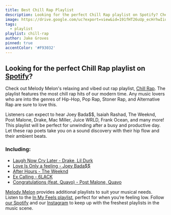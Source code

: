 ```yaml
---
title: Best Chill Rap Playlist
description: Looking for the perfect Chill Rap playlist on Spotify? Check out Melody Melon's relaxing and vibed out rap playlist, Chill Rap.
image: https://drive.google.com/uc?export=view&id=191fHT26uUp_ecHrhwIiuJj51Nw-9wJD5
tags:
  - playlist
playlist: chill-rap
author: Jake Groves
pinned: true
accentColor: '#F93032'
---
```


## Looking for the perfect Chill Rap playlist on <a href="https://open.spotify.com">Spotify</a>? 

Check out Melody Melon's relaxing and vibed out rap playlist, <a href="https://open.spotify.com/playlist/2oDbLTGsHGOuWxF13NOzWd">Chill Rap</a>. The playlist features the most chill rap hits of our modern time. Any music lovers who are into the genres of Hip-Hop, Pop Rap, Stoner Rap, and Alternative Rap are sure to love this. 

Listeners can expect to hear Joey Bada$$, Isaiah Rashad, The Weeknd, Post Malone, Drake, Mac Miller, Juice WRLD, Frank Ocean, and many more! This playlist will be perfect for unwinding after a busy and productive day. Let these rap poets take you on a sound discovery with their hip flow and their ambient beats. 

### Including: 
- <a href="https://open.spotify.com/track/2SAqBLGA283SUiwJ3xOUVI?si=xLJVdFAmRlWuvifRdP9qSw">Laugh Now Cry Later - Drake, Lil Durk</a>
- <a href="https://open.spotify.com/track/7umZiitjVsEjMQ6HNddpUI?si=whRx1s66QqipHuiHLiZDgA">Love Is Only a feeling - Joey Bada$$</a>
- <a href="https://open.spotify.com/track/2p8IUWQDrpjuFltbdgLOag?si=4-8HorUpSMuZ32iI7EDzBQ">After Hours - The Weeknd</a>
- <a href="https://open.spotify.com/track/2RwmsAOxtiRezQPmvyejb8?si=NAVhxi4mQCK2qVW0dgyC1A">Ex Calling - 6LACK</a>
- <a href="https://open.spotify.com/track/3a1lNhkSLSkpJE4MSHpDu9?si=BFJhDq0HSX6CtnCAMkHIug">Congratulations (feat. Quavo) - Post Malone, Quavo</a>

<a href="https://melodymelon.com">Melody Melon</a> provides additional playlists to suit your musical needs. Listen to the <a href="https://open.spotify.com/playlist/0M4j2Rnny3wwxjuYCrSZqM?si=CI3Fsu7ASVOMgGCt704vBw">In My Feels playlist</a>, perfect for when you’re feeling low. Follow <a href="https://open.spotify.com/user/9b0arwvohrpgzewx9e4bjkr1y">our Spotify</a> and our <a href="https://www.instagram.com/melodymelonmusic/">Instagram</a> to keep up with the freshest playlists in the music scene. 